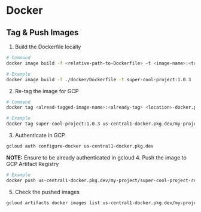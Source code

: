 # Docker
## Tag & Push Images
1. Build the Dockerfile locally
```bash
# Command
docker image build -f <relative-path-to-Dockerfile> -t <image-name>:<tag> .

# Example
docker image build -f ./docker/Dockerfile -t super-cool-project:1.0.3 .
```
2. Re-tag the image for GCP
```bash
# Command
docker tag <alread-tagged-image-name>:<already-tag> <location>-docker.pkg.dev/<project-id>/<artifact-registry-name>/<image-name>:<tag>

# Example
docker tag super-cool-project:1.0.3 us-central1-docker.pkg.dev/my-project/super-cool-docker-registry/super-cool-project:1.0.3
```
3. Authenticate in GCP
```bash
gcloud auth configure-docker us-central1-docker.pkg.dev
```
**NOTE:** Ensure to be already authenticated in gcloud
4. Push the image to GCP Artifact Registry
```bash
# Example
docker push us-central1-docker.pkg.dev/my-project/super-cool-project-registry/super-cool-project:1.0.3
```
5. Check the pushed images
```bash
gcloud artifacts docker images list us-central1-docker.pkg.dev/my-project/super-cool-docker-registry
```
